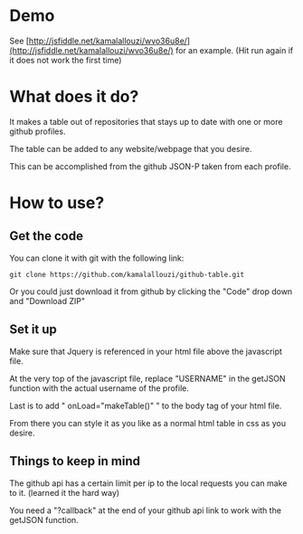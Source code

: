 Demo
====

See [http://jsfiddle.net/kamalallouzi/wvo36u8e/](http://jsfiddle.net/kamalallouzi/wvo36u8e/) for an example. (Hit run again if it does not work the first time)


What does it do?
================

It makes a table out of repositories that stays up to date with one or more github profiles.

The table can be added to any website/webpage that you desire.

This can be accomplished from the github JSON-P taken from each profile.

How to use?
================

Get the code
------------

You can clone it with git with the following link:

    git clone https://github.com/kamalallouzi/github-table.git

Or you could just download it from github by clicking the "Code" drop down and "Download ZIP"

Set it up
---------
Make sure that Jquery is referenced in your html file above the javascript file.

At the very top of the javascript file, replace "USERNAME" in the getJSON function with the actual username of the profile.

Last is to add " onLoad="makeTable()" " to the body tag of your html file.

From there you can style it as you like as a normal html table in css as you desire.

Things to keep in mind
---------
The github api has a certain limit per ip to the local requests you can make to it. (learned it the hard way)

You need a "?callback" at the end of your github api link to work with the getJSON function.
